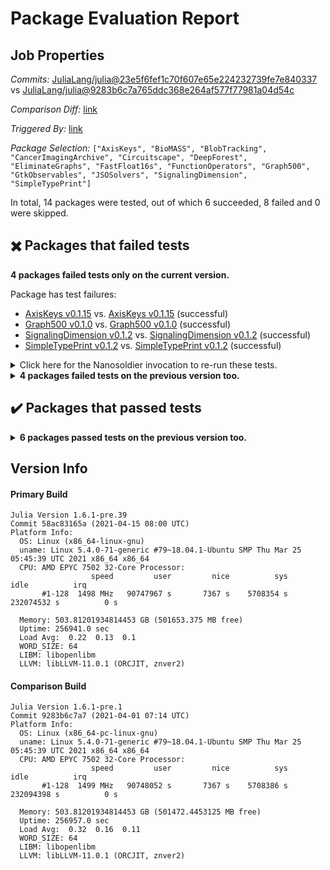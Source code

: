 # Package Evaluation Report

## Job Properties

*Commits:* [JuliaLang/julia@23e5f6fef1c70f607e65e224232739fe7e840337](https://github.com/JuliaLang/julia/commit/23e5f6fef1c70f607e65e224232739fe7e840337) vs [JuliaLang/julia@9283b6c7a765ddc368e264af577f77981a04d54c](https://github.com/JuliaLang/julia/commit/9283b6c7a765ddc368e264af577f77981a04d54c)

*Comparison Diff:* [link](https://github.com/JuliaLang/julia/compare/9283b6c7a765ddc368e264af577f77981a04d54c..23e5f6fef1c70f607e65e224232739fe7e840337)

*Triggered By:* [link](https://github.com/JuliaLang/julia/pull/40209#issuecomment-821310377)

*Package Selection:* `["AxisKeys", "BioMASS", "BlobTracking", "CancerImagingArchive", "Circuitscape", "DeepForest", "EliminateGraphs", "FastFloat16s", "FunctionOperators", "Graph500", "GtkObservables", "JSOSolvers", "SignalingDimension", "SimpleTypePrint"]`

In total, 14 packages were tested, out of which 6 succeeded, 8 failed and 0 were skipped.


## :heavy_multiplication_x: Packages that failed tests

**4 packages failed tests only on the current version.**

Package has test failures:

- [AxisKeys v0.1.15](https://s3.amazonaws.com/julialang-reports/nanosoldier/pkgeval/by_hash/23e5f6f_vs_9283b6c/AxisKeys.1.6.1-pre-58ac83165a.log) vs. [AxisKeys v0.1.15](https://s3.amazonaws.com/julialang-reports/nanosoldier/pkgeval/by_hash/23e5f6f_vs_9283b6c/AxisKeys.1.6.1-pre-9283b6c7a7.log) (successful)
- [Graph500 v0.1.0](https://s3.amazonaws.com/julialang-reports/nanosoldier/pkgeval/by_hash/23e5f6f_vs_9283b6c/Graph500.1.6.1-pre-58ac83165a.log) vs. [Graph500 v0.1.0](https://s3.amazonaws.com/julialang-reports/nanosoldier/pkgeval/by_hash/23e5f6f_vs_9283b6c/Graph500.1.6.1-pre-9283b6c7a7.log) (successful)
- [SignalingDimension v0.1.2](https://s3.amazonaws.com/julialang-reports/nanosoldier/pkgeval/by_hash/23e5f6f_vs_9283b6c/SignalingDimension.1.6.1-pre-58ac83165a.log) vs. [SignalingDimension v0.1.2](https://s3.amazonaws.com/julialang-reports/nanosoldier/pkgeval/by_hash/23e5f6f_vs_9283b6c/SignalingDimension.1.6.1-pre-9283b6c7a7.log) (successful)
- [SimpleTypePrint v0.1.2](https://s3.amazonaws.com/julialang-reports/nanosoldier/pkgeval/by_hash/23e5f6f_vs_9283b6c/SimpleTypePrint.1.6.1-pre-58ac83165a.log) vs. [SimpleTypePrint v0.1.2](https://s3.amazonaws.com/julialang-reports/nanosoldier/pkgeval/by_hash/23e5f6f_vs_9283b6c/SimpleTypePrint.1.6.1-pre-9283b6c7a7.log) (successful)

<details><summary>Click here for the Nanosoldier invocation to re-run these tests.</summary>
<p>

```
@nanosoldier `runtests(["AxisKeys", "Graph500", "SignalingDimension", "SimpleTypePrint"], vs = ":release-1.6")`
```

</p>
</details>


<details><summary><strong>4 packages failed tests on the previous version too.</strong></summary>
<p>

Package has test failures:

- [BioMASS v0.4.3](https://s3.amazonaws.com/julialang-reports/nanosoldier/pkgeval/by_hash/23e5f6f_vs_9283b6c/BioMASS.1.6.1-pre-58ac83165a.log)
- [DeepForest v0.1.1](https://s3.amazonaws.com/julialang-reports/nanosoldier/pkgeval/by_hash/23e5f6f_vs_9283b6c/DeepForest.1.6.1-pre-58ac83165a.log)
- [FunctionOperators v0.2.3](https://s3.amazonaws.com/julialang-reports/nanosoldier/pkgeval/by_hash/23e5f6f_vs_9283b6c/FunctionOperators.1.6.1-pre-58ac83165a.log)

Tests became inactive:

- [CancerImagingArchive v1.1.2](https://s3.amazonaws.com/julialang-reports/nanosoldier/pkgeval/by_hash/23e5f6f_vs_9283b6c/CancerImagingArchive.1.6.1-pre-58ac83165a.log)

</p>
</details>


## :heavy_check_mark: Packages that passed tests

<details><summary><strong>6 packages passed tests on the previous version too.</strong></summary>
<p>

- [BlobTracking v0.1.5](https://s3.amazonaws.com/julialang-reports/nanosoldier/pkgeval/by_hash/23e5f6f_vs_9283b6c/BlobTracking.1.6.1-pre-58ac83165a.log)
- [Circuitscape v5.7.1](https://s3.amazonaws.com/julialang-reports/nanosoldier/pkgeval/by_hash/23e5f6f_vs_9283b6c/Circuitscape.1.6.1-pre-58ac83165a.log)
- [EliminateGraphs v0.1.0](https://s3.amazonaws.com/julialang-reports/nanosoldier/pkgeval/by_hash/23e5f6f_vs_9283b6c/EliminateGraphs.1.6.1-pre-58ac83165a.log)
- [FastFloat16s v0.1.0](https://s3.amazonaws.com/julialang-reports/nanosoldier/pkgeval/by_hash/23e5f6f_vs_9283b6c/FastFloat16s.1.6.1-pre-58ac83165a.log)
- [GtkObservables v1.0.0](https://s3.amazonaws.com/julialang-reports/nanosoldier/pkgeval/by_hash/23e5f6f_vs_9283b6c/GtkObservables.1.6.1-pre-58ac83165a.log)
- [JSOSolvers v0.6.0](https://s3.amazonaws.com/julialang-reports/nanosoldier/pkgeval/by_hash/23e5f6f_vs_9283b6c/JSOSolvers.1.6.1-pre-58ac83165a.log)

</p>
</details>


## Version Info

#### Primary Build

```
Julia Version 1.6.1-pre.39
Commit 58ac83165a (2021-04-15 08:00 UTC)
Platform Info:
  OS: Linux (x86_64-linux-gnu)
  uname: Linux 5.4.0-71-generic #79~18.04.1-Ubuntu SMP Thu Mar 25 05:45:39 UTC 2021 x86_64 x86_64
  CPU: AMD EPYC 7502 32-Core Processor: 
                  speed         user         nice          sys         idle          irq
       #1-128  1498 MHz   90747967 s       7367 s    5708354 s  232074532 s          0 s
       
  Memory: 503.81201934814453 GB (501653.375 MB free)
  Uptime: 256941.0 sec
  Load Avg:  0.22  0.13  0.1
  WORD_SIZE: 64
  LIBM: libopenlibm
  LLVM: libLLVM-11.0.1 (ORCJIT, znver2)

```

#### Comparison Build

```
Julia Version 1.6.1-pre.1
Commit 9283b6c7a7 (2021-04-01 07:14 UTC)
Platform Info:
  OS: Linux (x86_64-pc-linux-gnu)
  uname: Linux 5.4.0-71-generic #79~18.04.1-Ubuntu SMP Thu Mar 25 05:45:39 UTC 2021 x86_64 x86_64
  CPU: AMD EPYC 7502 32-Core Processor: 
                  speed         user         nice          sys         idle          irq
       #1-128  1499 MHz   90748052 s       7367 s    5708386 s  232094398 s          0 s
       
  Memory: 503.81201934814453 GB (501472.4453125 MB free)
  Uptime: 256957.0 sec
  Load Avg:  0.32  0.16  0.11
  WORD_SIZE: 64
  LIBM: libopenlibm
  LLVM: libLLVM-11.0.1 (ORCJIT, znver2)

```
<!-- Generated on 2021-04-16T13:33:42.767 -->
